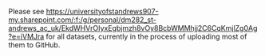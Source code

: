 Please see https://universityofstandrews907-my.sharepoint.com/:f:/g/personal/dm282_st-andrews_ac_uk/EkdWHVrOIyxEgbjmzh8vOy8BcbWMMhjj2C6CqKmjlZg0Ag?e=iVMJra for all datasets, currently in the process of uploading most of them to GitHub.
